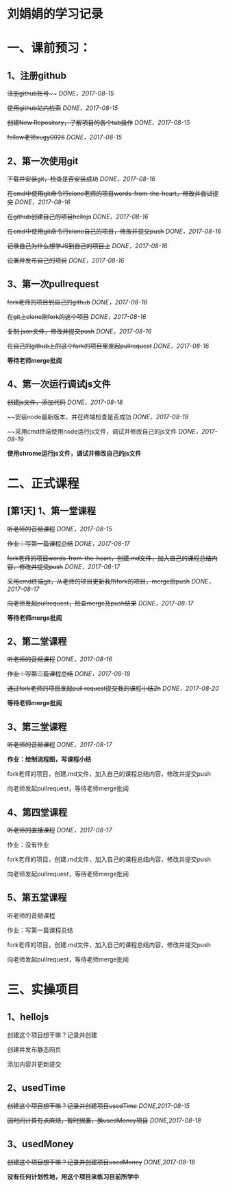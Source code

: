 # 刘娟娟的学习记录

# 一、课前预习：

## 1、注册github

~~注册github账号~~~~ _DONE，2017-08-15_

~~使用github站内检索~~ _DONE，2017-08-15_

~~创建New Repository，了解项目的各个tab操作~~ _DONE，2017-08-15_

~~follow老师xugy0926~~ _DONE，2017-08-15_

## 2、第一次使用git

~~下载并安装git，检查是否安装成功~~ _DONE，2017-08-16_

~~在cmd中使用git命令行clone老师的项目words-from-the-heart，修改并尝试提交~~ _DONE，2017-08-16_

~~在github创建自己的项目hellojs~~ _DONE，2017-08-16_

~~在cmd中使用git命令行clone自己的项目，修改并提交push~~ _DONE，2017-08-16_

~~记录自己为什么想学JS到自己的项目上~~ _DONE，2017-08-16_

~~设置并发布自己的项目~~ _DONE，2017-08-16_

## 3、第一次pullrequest

~~fork老师的项目到自己的github~~ _DONE，2017-08-16_

~~在git上clone刚fork的这个项目~~ _DONE，2017-08-16_

~~复制.json文件，修改并提交push~~ _DONE，2017-08-16_

~~在自己的github上的这个fork的项目里发起pullrequest~~ _DONE，2017-08-16_

**等待老师merge批阅**

## 4、第一次运行调试js文件

~~创建js文件，添加代码~~ _DONE，2017-08-18_

~~安装node最新版本，并在终端检查是否成功 _DONE，2017-08-19_

~~采用cmd终端使用node运行js文件，调试并修改自己的js文件 _DONE，2017-08-19_

**使用chrome运行js文件，调试并修改自己的js文件**

# 二、正式课程

## [第1天] 1、第一堂课程

~~听老师的音频课程~~ _DONE，2017-08-15_

~~作业：写第一篇课程总结~~ _DONE，2017-08-17_

~~fork老师的项目words-from-the-heart，创建.md文件，加入自己的课程总结内容，修改并提交push~~ _DONE，2017-08-17_

~~采用cmd终端git，从老师的项目更新我所fork的项目，merge后push~~ _DONE，2017-08-17_

~~向老师发起pullrequest，检查merge及push结果~~ _DONE，2017-08-17_

**等待老师merge批阅**

## 2、第二堂课程

~~听老师的音频课程~~ _DONE，2017-08-16_

~~作业：写第二篇课程总结~~ _DONE，2017-08-18_

~~通过fork老师的项目发起pull request提交我的课程小结2h~~ _DONE，2017-08-20_

**等待老师merge批阅**

## 3、第三堂课程

~~听老师的音频课程~~ _DONE，2017-08-17_

**作业：绘制流程图，写课程小结**

fork老师的项目，创建.md文件，加入自己的课程总结内容，修改并提交push

向老师发起pullrequest，等待老师merge批阅

## 4、第四堂课程

~~听老师的直播课程~~ _DONE，2017-08-17_

作业：没有作业

fork老师的项目，创建.md文件，加入自己的课程总结内容，修改并提交push

向老师发起pullrequest，等待老师merge批阅

## 5、第五堂课程

听老师的音频课程

作业：写第一篇课程总结

fork老师的项目，创建.md文件，加入自己的课程总结内容，修改并提交push

向老师发起pullrequest，等待老师merge批阅

# 三、实操项目

## 1、hellojs

创建这个项目想干嘛？记录并创建

创建并发布静态网页

添加内容并更新提交

## 2、usedTime

~~创建这个项目想干嘛？记录并创建项目usedTime~~ _DONE,2017-08-15_

~~因时间计算有点麻烦，暂时搁置，换usedMoney项目~~ _DONE,2017-08-18_

## 3、usedMoney

~~创建这个项目想干嘛？记录并创建项目usedMoney~~ _DONE,2017-08-18_

**没有任何计划性地，用这个项目来练习目前所学中**
